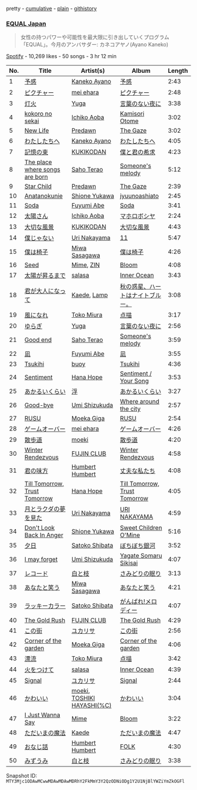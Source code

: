 pretty - [cumulative](/playlists/cumulative/37i9dQZF1DX2K2376Q0zTJ.md) - [plain](/playlists/plain/37i9dQZF1DX2K2376Q0zTJ) - [githistory](https://github.githistory.xyz/mackorone/spotify-playlist-archive/blob/main/playlists/plain/37i9dQZF1DX2K2376Q0zTJ)

### [EQUAL Japan](https://open.spotify.com/playlist/37i9dQZF1DX2K2376Q0zTJ)

> 女性の持つパワーや可能性を最大限に引き出していくプログラム「EQUAL」。今月のアンバサダー:  カネコアヤノ\(Ayano Kaneko\)

[Spotify](https://open.spotify.com/user/spotify) - 10,269 likes - 50 songs - 3 hr 12 min

| No. | Title | Artist(s) | Album | Length |
|---|---|---|---|---|
| 1 | [予感](https://open.spotify.com/track/4tKrrFD7CQt8fPU7qUmV5E) | [Kaneko Ayano](https://open.spotify.com/artist/4XKIIegkRbSJft0PmMv9NB) | [予感](https://open.spotify.com/album/7HFkmbiT8TbVBGKIkAiMLm) | 2:43 |
| 2 | [ピクチャー](https://open.spotify.com/track/302U8EHJsUBooB2vGvkl9y) | [mei ehara](https://open.spotify.com/artist/7501C4PyvqS1BWbmrYq3LF) | [ピクチャー](https://open.spotify.com/album/0SS8mbJNuXQRVtU43SegtB) | 2:48 |
| 3 | [灯火](https://open.spotify.com/track/3B08qtYJGxfCeCCdVCg3YU) | [Yuga](https://open.spotify.com/artist/2QPqMxppznwSxghh3R8WrT) | [言葉のない夜に](https://open.spotify.com/album/5u8OhRFA6M1eUi9497iQnj) | 3:38 |
| 4 | [kokoro no sekai](https://open.spotify.com/track/1Lu6XoAbnngrTMhO4PXLU0) | [Ichiko Aoba](https://open.spotify.com/artist/6ignRjbPmLvKdtMLj9a5Xs) | [Kamisori Otome](https://open.spotify.com/album/2GatVW3cnHi3riWYrr6rQh) | 3:02 |
| 5 | [New Life](https://open.spotify.com/track/43zplBE5qEz3VKiye8dv6b) | [Predawn](https://open.spotify.com/artist/7nK2GWw6SsLKb5OgEcfbF5) | [The Gaze](https://open.spotify.com/album/7Cd4KJlQfeCEATCK92SswJ) | 3:02 |
| 6 | [わたしたちへ](https://open.spotify.com/track/78XrrMFIEGU8yOUdkn5umM) | [Kaneko Ayano](https://open.spotify.com/artist/4XKIIegkRbSJft0PmMv9NB) | [わたしたちへ](https://open.spotify.com/album/6bi87bNy6rch5PTXdjW1I6) | 4:05 |
| 7 | [記憶の束](https://open.spotify.com/track/1ZfVE85GhThJKTzI1pGkSH) | [KUKIKODAN](https://open.spotify.com/artist/7mzrWoSNJn8MaPPBPNr9yS) | [僕と君の希求](https://open.spotify.com/album/41jk3O7vw4UUz0fMu0IWBp) | 4:23 |
| 8 | [The place where songs are born](https://open.spotify.com/track/5FpPydKdn46hcsCm2YcjSC) | [Saho Terao](https://open.spotify.com/artist/0yLUatFP9McWRDsM42uzCH) | [Someone's melody](https://open.spotify.com/album/0mUMRgmYGOEfDvbDM4IOHt) | 5:12 |
| 9 | [Star Child](https://open.spotify.com/track/7snaljgkXTmXVjDH1IbaR4) | [Predawn](https://open.spotify.com/artist/7nK2GWw6SsLKb5OgEcfbF5) | [The Gaze](https://open.spotify.com/album/7Cd4KJlQfeCEATCK92SswJ) | 2:39 |
| 10 | [Anatanokunie](https://open.spotify.com/track/5HYVT4sbOQtHPuQVthGiwe) | [Shione Yukawa](https://open.spotify.com/artist/7IFf66bWoJsaAmMXRUR3vG) | [jyuunoashiato](https://open.spotify.com/album/614Wo1zbhfduM5nHg7fATp) | 2:45 |
| 11 | [Soda](https://open.spotify.com/track/3bLhQ9jaqaGATw8Lloy1He) | [Fuyumi Abe](https://open.spotify.com/artist/3LMkQzoTUDoZaLhM58O2Ej) | [Soda](https://open.spotify.com/album/3c1XDzpxDGt3QOXVEcNBle) | 3:41 |
| 12 | [太陽さん](https://open.spotify.com/track/1yycinn2WICj4UKGQ9xPjD) | [Ichiko Aoba](https://open.spotify.com/artist/6ignRjbPmLvKdtMLj9a5Xs) | [マホロボシヤ](https://open.spotify.com/album/0UtJv0rHwQpBDFu2HAeLwd) | 2:24 |
| 13 | [大切な風景](https://open.spotify.com/track/6evYRPgpmEc342g0quy8Ij) | [KUKIKODAN](https://open.spotify.com/artist/7mzrWoSNJn8MaPPBPNr9yS) | [大切な風景](https://open.spotify.com/album/5gBjca9nQS5uqwplEWOIt5) | 4:43 |
| 14 | [僕じゃない](https://open.spotify.com/track/6piDfd8Y9BRTKRTJkBCHJK) | [Uri Nakayama](https://open.spotify.com/artist/2sF48SGYclMSUiGNj8x34b) | [11](https://open.spotify.com/album/1GjqxWd6Ao7dfgwaDIJrKD) | 5:47 |
| 15 | [僕は椅子](https://open.spotify.com/track/7eWWFAlEIm1PphClDPplcm) | [Miwa Sasagawa](https://open.spotify.com/artist/4luR2xOhou26Hmooyo2cnd) | [僕は椅子](https://open.spotify.com/album/6CUvHs0m3HyiM8TOds0Iye) | 4:26 |
| 16 | [Seed](https://open.spotify.com/track/57oVY3KrjM7DNiMwMcPCDl) | [Mime](https://open.spotify.com/artist/57eMezj5cRrIJreMdbecEh), [ZIN](https://open.spotify.com/artist/2W8tmumOv76P22QElkqPCS) | [Bloom](https://open.spotify.com/album/7q37XpOyHaEbmsmGJpFrCi) | 4:08 |
| 17 | [太陽が昇るまで](https://open.spotify.com/track/58m5kIRscFXdd2SNmvdsMD) | [salasa](https://open.spotify.com/artist/5WcurhZ9M2BpSQWhUC4oPc) | [Inner Ocean](https://open.spotify.com/album/1wtnBDpaRDystPjLmcX2D1) | 3:43 |
| 18 | [君が大人になって](https://open.spotify.com/track/77DDFdBya4JiXfMEQstxm7) | [Kaede](https://open.spotify.com/artist/0KZ83Y1bF24W54rmvP2qxr), [Lamp](https://open.spotify.com/artist/0rFHElzeddB9ymDjgpBENX) | [秋の惑星、ハートはナイトブルー。](https://open.spotify.com/album/2zlqGmvK44juWNX1LaJ0US) | 3:08 |
| 19 | [風になれ](https://open.spotify.com/track/4i4Pqloeh9hJPn7SuFEUEW) | [Toko Miura](https://open.spotify.com/artist/5nyjJRg5OdmKDdG2s9qljE) | [点描](https://open.spotify.com/album/4YB963L0XoHhaa6qqOW2Gf) | 3:17 |
| 20 | [ゆらぎ](https://open.spotify.com/track/5AbIvNLDrz3zA82dVhngQ3) | [Yuga](https://open.spotify.com/artist/2QPqMxppznwSxghh3R8WrT) | [言葉のない夜に](https://open.spotify.com/album/5u8OhRFA6M1eUi9497iQnj) | 2:56 |
| 21 | [Good end](https://open.spotify.com/track/1Zs0ZOrWk7QhEIC7JMAnTr) | [Saho Terao](https://open.spotify.com/artist/0yLUatFP9McWRDsM42uzCH) | [Someone's melody](https://open.spotify.com/album/0mUMRgmYGOEfDvbDM4IOHt) | 3:59 |
| 22 | [凪](https://open.spotify.com/track/18D76lleVg0eyVfuP1styD) | [Fuyumi Abe](https://open.spotify.com/artist/3LMkQzoTUDoZaLhM58O2Ej) | [凪](https://open.spotify.com/album/5m425yR3FcXokC05E1QNRH) | 3:55 |
| 23 | [Tsukihi](https://open.spotify.com/track/5G96ChqEFsCwZhJAx2I2zM) | [buoy](https://open.spotify.com/artist/0SoIfZImEkbzedoaM9AsPv) | [Tsukihi](https://open.spotify.com/album/4WRhOfyamvXkhiQikRxFrg) | 4:36 |
| 24 | [Sentiment](https://open.spotify.com/track/5F7shYRRh82Ikcjija4wqd) | [Hana Hope](https://open.spotify.com/artist/0HRps5F3fAsPL6QmFCdK7a) | [Sentiment / Your Song](https://open.spotify.com/album/6F8hynSC3oLBpTqcdSjK8a) | 3:53 |
| 25 | [あかるいくらい](https://open.spotify.com/track/4Y5lmbAe1F7q0am3B20003) | [浮](https://open.spotify.com/artist/67G3OdwUziBSmJMmAkDOWW) | [あかるいくらい](https://open.spotify.com/album/2rjVIBYuaG6i6zTX8SpL8Z) | 3:27 |
| 26 | [Good\-bye](https://open.spotify.com/track/57rBRd4rgoSHNIerxDKMoC) | [Umi Shizukuda](https://open.spotify.com/artist/5hSpibCO0xGnObSoIlKwLS) | [Where around the city](https://open.spotify.com/album/0N4SiiqViJSMhCjjeyihtV) | 2:57 |
| 27 | [RUSU](https://open.spotify.com/track/4SVEykWt23e2UksVu4qDKd) | [Moeka Giga](https://open.spotify.com/artist/4XJ2D1hGea6WmjvkShHOp5) | [RUSU](https://open.spotify.com/album/0dUz40owF8xPrHsqVTHlUg) | 2:54 |
| 28 | [ゲームオーバー](https://open.spotify.com/track/7wX4lU05mPcLejQXPhh4Gk) | [mei ehara](https://open.spotify.com/artist/7501C4PyvqS1BWbmrYq3LF) | [ゲームオーバー](https://open.spotify.com/album/1W2ALpoA6PjU52mkFj2JwS) | 4:26 |
| 29 | [散歩道](https://open.spotify.com/track/4bEnMDDfHrfgnxb5ea8LBy) | [moeki](https://open.spotify.com/artist/6fR38gpMfHJIKnbWNcQqfM) | [散歩道](https://open.spotify.com/album/1BRlmHDS6X3DxeAcVEXadr) | 4:20 |
| 30 | [Winter Rendezvous](https://open.spotify.com/track/0IF4URa1v7SFOVyEBy3J8d) | [FUJIN CLUB](https://open.spotify.com/artist/3ijB4Zzxv8NWbKgdGIt500) | [Winter Rendezvous](https://open.spotify.com/album/0shVnBn8FxSca5ZNWV4nLf) | 4:58 |
| 31 | [君の味方](https://open.spotify.com/track/2lYndjIdC8W5pQKWfqZuzN) | [Humbert Humbert](https://open.spotify.com/artist/5RI6QZwb39XNUV2vZv2aQY) | [丈夫な私たち](https://open.spotify.com/album/6piksw0XibKNuaViAzstGb) | 4:08 |
| 32 | [Till Tomorrow, Trust Tomorrow](https://open.spotify.com/track/34xXw6peMNDzTjGvgM2pCx) | [Hana Hope](https://open.spotify.com/artist/0HRps5F3fAsPL6QmFCdK7a) | [Till Tomorrow, Trust Tomorrow](https://open.spotify.com/album/0FzesRZPhYGAKiiRvpTIP3) | 4:05 |
| 33 | [月とラクダの夢を見た](https://open.spotify.com/track/1sLTMKzoMYJBkezFNQQEce) | [Uri Nakayama](https://open.spotify.com/artist/2sF48SGYclMSUiGNj8x34b) | [URI NAKAYAMA](https://open.spotify.com/album/0JmxRMCOqUqS4st75rpgzF) | 4:59 |
| 34 | [Don't Look Back In Anger](https://open.spotify.com/track/1GdWzPtXa2oji1Az5DH7rQ) | [Shione Yukawa](https://open.spotify.com/artist/7IFf66bWoJsaAmMXRUR3vG) | [Sweet Children O'Mine](https://open.spotify.com/album/3aph4y0lW19jSnsee8hvKP) | 5:16 |
| 35 | [夕日](https://open.spotify.com/track/51WHAvBpS5wduvi7vDxp5q) | [Satoko Shibata](https://open.spotify.com/artist/4RaaBbyl7DzAmfkjGiyUGU) | [ぼちぼち銀河](https://open.spotify.com/album/0RRXWd6gJfKy34WF8RCkfs) | 3:52 |
| 36 | [I may forget](https://open.spotify.com/track/61NoS4X4BtEh5h1v6EtltS) | [Umi Shizukuda](https://open.spotify.com/artist/5hSpibCO0xGnObSoIlKwLS) | [Yagate Somaru Sikisai](https://open.spotify.com/album/62kKa5sRTz5SnAUdvNsaOk) | 4:07 |
| 37 | [レコード](https://open.spotify.com/track/4QeUM5DELAz6Y0tSPfGCdP) | [白と枝](https://open.spotify.com/artist/4yOmzWTz4U1sGN0eHPSOT4) | [さみどりの眠り](https://open.spotify.com/album/3NSOVk1xDbjgeSseaAk4n0) | 3:13 |
| 38 | [あなたと笑う](https://open.spotify.com/track/3cd8ZsJI8zWmFGNh18VIJB) | [Miwa Sasagawa](https://open.spotify.com/artist/4luR2xOhou26Hmooyo2cnd) | [あなたと笑う](https://open.spotify.com/album/0vAXR23WyVUcmZk92qf5hK) | 4:21 |
| 39 | [ラッキーカラー](https://open.spotify.com/track/51wVMgIHAGqTZxlgNJN11K) | [Satoko Shibata](https://open.spotify.com/artist/4RaaBbyl7DzAmfkjGiyUGU) | [がんばれ!メロディー](https://open.spotify.com/album/5sKz8vVkaJ73RTjh0X7dEc) | 4:07 |
| 40 | [The Gold Rush](https://open.spotify.com/track/482Kb69AtGwedhkMaGVDiy) | [FUJIN CLUB](https://open.spotify.com/artist/3ijB4Zzxv8NWbKgdGIt500) | [The Gold Rush](https://open.spotify.com/album/2ccYie94R70IdlZ2wtmh7w) | 4:29 |
| 41 | [この街](https://open.spotify.com/track/2fbeooaxwv16oBdiLa6Jqh) | [ユカリサ](https://open.spotify.com/artist/79PwVMoAjwMm7IAAF2x8IF) | [この街](https://open.spotify.com/album/0W2ZVJogY5ZuslBIAl3BaF) | 2:56 |
| 42 | [Corner of the garden](https://open.spotify.com/track/0fiU4aOwTzBlQ3YV4K7IwC) | [Moeka Giga](https://open.spotify.com/artist/4XJ2D1hGea6WmjvkShHOp5) | [Corner of the garden](https://open.spotify.com/album/4bJEGk7X6mkDsSEmQZHMu5) | 4:06 |
| 43 | [漂流](https://open.spotify.com/track/5bwTdH8uTCvqNkt88yJdTg) | [Toko Miura](https://open.spotify.com/artist/5nyjJRg5OdmKDdG2s9qljE) | [点描](https://open.spotify.com/album/4YB963L0XoHhaa6qqOW2Gf) | 3:42 |
| 44 | [火をつけて](https://open.spotify.com/track/1b0CUQ3HX7tl4eoLKRUxN3) | [salasa](https://open.spotify.com/artist/5WcurhZ9M2BpSQWhUC4oPc) | [Inner Ocean](https://open.spotify.com/album/1wtnBDpaRDystPjLmcX2D1) | 4:39 |
| 45 | [Signal](https://open.spotify.com/track/1tCQcARm4blA81ZSQfGOIg) | [ユカリサ](https://open.spotify.com/artist/79PwVMoAjwMm7IAAF2x8IF) | [Signal](https://open.spotify.com/album/7pCEaFdZu4ttnR8Q0yI8gr) | 2:44 |
| 46 | [かわいい](https://open.spotify.com/track/0EEvARMlHyet62jGx6zhMv) | [moeki](https://open.spotify.com/artist/6fR38gpMfHJIKnbWNcQqfM), [TOSHIKI HAYASHI\(%C\)](https://open.spotify.com/artist/2BSv9udyrO0Mm0ckZAkQSI) | [かわいい](https://open.spotify.com/album/6YT0j4fbAPoVBP60Xuwdei) | 3:04 |
| 47 | [I Just Wanna Say](https://open.spotify.com/track/1f526AAo6mlEF6JJpYCrYx) | [Mime](https://open.spotify.com/artist/57eMezj5cRrIJreMdbecEh) | [Bloom](https://open.spotify.com/album/7q37XpOyHaEbmsmGJpFrCi) | 3:22 |
| 48 | [ただいまの魔法](https://open.spotify.com/track/12vMlfZG15h103ftMbJ6qz) | [Kaede](https://open.spotify.com/artist/0KZ83Y1bF24W54rmvP2qxr) | [ただいまの魔法](https://open.spotify.com/album/2sllODy8IQj5LF5L1BawH4) | 4:47 |
| 49 | [おなじ話](https://open.spotify.com/track/48nK8ZOd4mXSQ5fTbhTK80) | [Humbert Humbert](https://open.spotify.com/artist/5RI6QZwb39XNUV2vZv2aQY) | [FOLK](https://open.spotify.com/album/3Z3UnbHZHihhpVWARv5z1M) | 4:30 |
| 50 | [みずうみ](https://open.spotify.com/track/1wHRkUuSMcYV3DCRk8389h) | [白と枝](https://open.spotify.com/artist/4yOmzWTz4U1sGN0eHPSOT4) | [さみどりの眠り](https://open.spotify.com/album/3NSOVk1xDbjgeSseaAk4n0) | 3:38 |

Snapshot ID: `MTY3Mjc1ODAwMCwwMDAwMDAwMDRhY2FkMmY3Y2QzODNiODg1Y2U1NjBlYWZiYmZkOGFl`
